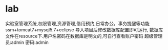 # lab
实验室管理系统,权限管理,资源管理,借用预约,日常办公，事务提醒等功能
ssm+tomcat7+mysql5.7+eclipse
导入项目后修改数据库配置即可运行, 数据库文件在resource下.用户名密码在数据库是明文的,可自行查看账户密码
超级管理员:admin 密码:admin

